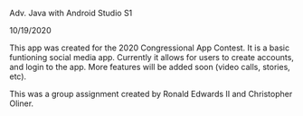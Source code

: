 Adv. Java with Android Studio S1

10/19/2020

This app was created for the 2020 Congressional App Contest. It is a basic funtioning social media app. Currently it allows for users to create accounts, and login to the app. More features will be added soon (video calls, stories, etc).

This was a group assignment created by Ronald Edwards II and Christopher Oliner.
